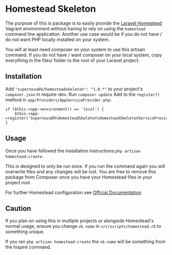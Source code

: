 # Homestead Skeleton

The purpose of this is package is to easily provide the [Laravel Homestead](https://github.com/laravel/homestead)
Vagrant environment without having to rely on using the ```homestead``` command line application.
Another use case would be if you do not have / do not want PHP locally installed on your system.

You will at least need composer on your system to use this artisan command.
If you do not have / want composer on your local system, copy everything in the files/ folder to the root of your Laravel project.

## Installation

Add ```"svpernova09/homesteadskeleton": "1.0.*"``` to your project's ```composer.json``` in require-dev.
Run ```composer update```
Add to the ```register()``` method in ```app/Providers/AppServiceProvider.php```:

```
if ($this->app->environment() == 'local') {
    $this->app->register('Svpernova09\HomesteadSkeleton\HomesteadSkeletonServiceProvider');
}
```

## Usage

Once you have followed the installation instructions:```php artisan homestead:create```.

This is designed to only be run once. If you run the command again you will overwrite files and any changes will be lost.
You are free to remove this package from Composer once you have your Homestead files in your project root.

For further Homestead configuration see [Official Documentation](http://laravel.com/docs/5.1/homestead)

## Caution

If you plan on using this in multiple projects or alongside Homestead's normal usage, ensure you change ```vb.name``` in ```src/scripts/homestead.rb``` to something unique.

If you ran ```php artisan homestead:create``` the ```vb.name``` will be something from the Inspire command.
